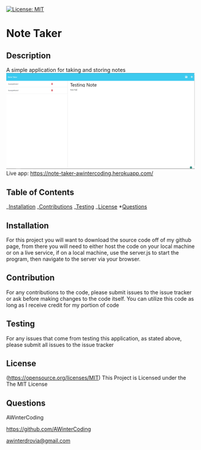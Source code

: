[![License: MIT](https://img.shields.io/badge/License-MIT-yellow.svg)](https://opensource.org/licenses/MIT)

# Note Taker

## Description

A simple application for taking and storing notes
![Alt text](Assets/NoteTaker.PNG)
Live app: https://note-taker-awintercoding.herokuapp.com/

## Table of Contents

_[Installation](#installation)
_[Contributions](#contributions)
_[Testing](#testing)
_[License](#license) \*[Questions](#questions)

## Installation

For this project you will want to download the source code off of my github page, from there you will need to either host the code on your local machine or on a live service, if on a local machine, use the server.js to start the program, then navigate to the server via your browser.

## Contribution

For any contributions to the code, please submit issues to the issue tracker or ask before making changes to the code itself. You can utilize this code as long as I receive credit for my portion of code

## Testing

For any issues that come from testing this application, as stated above, please submit all issues to the issue tracker

## License

(https://opensource.org/licenses/MIT)
This Project is Licensed under the The MIT License

## Questions

AWinterCoding

https://github.com/AWinterCoding

awinterdrovia@gmail.com
